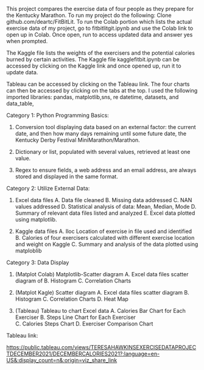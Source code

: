 

This project compares the exercise data of four people as they prepare for the Kentucky Marathon. To run my project do the following:
Clone github.com/deartc/FitBitLit. To run the Colab portion which lists the actual exercise data of my project, go to fitbitlitgit.ipynb and use the Colab link to open up in Colab. Once open, run to access updated data and answer yes when prompted.

The Kaggle file lists the weights of the exercisers and the potential calories burned by certain activities. The Kaggle file kagglefitbit.ipynb can be accessed by clicking on the Kaggle link and once opened up, run it to update data.

Tableau can be accessed by clicking on the Tableau link.  The four charts can then be accessed by clicking on the tabs at the top.
I used the following imported libraries: pandas, matplotlib,sns, re datetime, datasets, and data_table,  


 Category 1: Python Programming Basics:


1.  Conversion tool displaying data based on an external factor: the current date, and then how many days remaining until some future date, the Kentucky Derby Festival MiniMarathon/Marathon.

2.  Dictionary or list, populated with several values, retrieved at least one value.

3.  Regex to ensure fields, a web address and an email address, are always stored and displayed in the same format.




Category 2: Utilize External Data:


1.  Excel data files
A. Data file cleaned B. Missing data addressed C. NAN values addressed D. Statistical analysis of data: Mean, Median, Mode D. Summary of relevant data files listed and analyzed E. Excel data plotted using matplotlib.


2.  Kaggle data  files 
A. Iloc Location of exercise in file used and identified B. Calories of four exercisers calculated with different exercise location and weight on Kaggle C. Summary and analysis of the data plotted using matploblib




Category 3: Data Display 

1. (Matplot Colab)
Matplotlib-Scatter diagram A. Excel data files scatter diagram of B. Histogram C. Correlation Charts 


2.  (Matplot Kagle)
  Scatter diagram A. Excel data files scatter diagram  B. Histogram C. Correlation Charts D. Heat Map

3.  (Tableau)
   Tableau to chart Excel data A. Calories Bar
    Chart for Each Exerciser B. Steps Line Chart for Each Exerciser  
     C. Calories Steps Chart D. Exerciser Comparison Chart


Tableau link:


https://public.tableau.com/views/TERESAHAWKINSEXERCISEDATAPROJECTDECEMBER2021/DECEMBERCALORIES2021?:language=en-US&:display_count=n&:origin=viz_share_link

